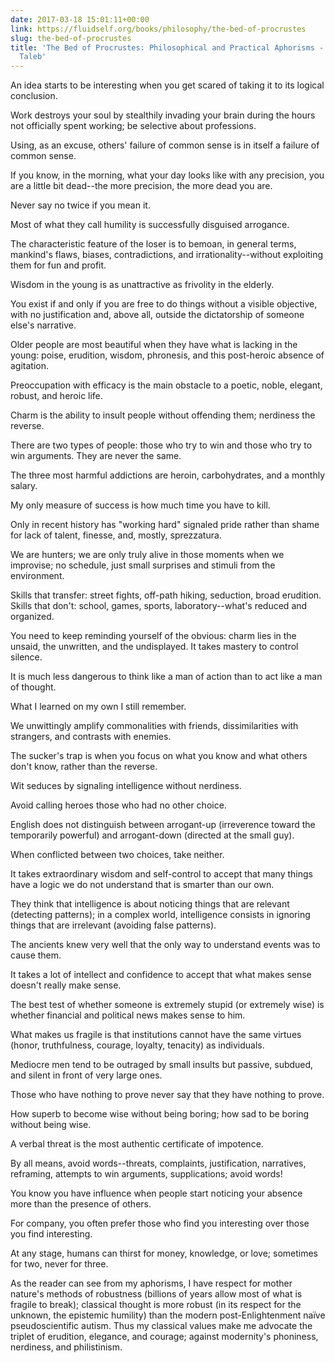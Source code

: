 ```yaml
---
date: 2017-03-18 15:01:11+00:00
link: https://fluidself.org/books/philosophy/the-bed-of-procrustes
slug: the-bed-of-procrustes
title: 'The Bed of Procrustes: Philosophical and Practical Aphorisms - by Nassim Nicholas
  Taleb'
---
```


An idea starts to be interesting when you get scared of taking it to its logical conclusion.

Work destroys your soul by stealthily invading your brain during the hours not officially spent working; be selective about professions.

Using, as an excuse, others' failure of common sense is in itself a failure of common sense.

If you know, in the morning, what your day looks like with any precision, you are a little bit dead--the more precision, the more dead you are.

Never say no twice if you mean it.

Most of what they call humility is successfully disguised arrogance.

The characteristic feature of the loser is to bemoan, in general terms, mankind's flaws, biases, contradictions, and irrationality--without exploiting them for fun and profit.

Wisdom in the young is as unattractive as frivolity in the elderly.

You exist if and only if you are free to do things without a visible objective, with no justification and, above all, outside the dictatorship of someone else's narrative.

Older people are most beautiful when they have what is lacking in the young: poise, erudition, wisdom, phronesis, and this post-heroic absence of agitation.

Preoccupation with efficacy is the main obstacle to a poetic, noble, elegant, robust, and heroic life.

Charm is the ability to insult people without offending them; nerdiness the reverse.

There are two types of people: those who try to win and those who try to win arguments. They are never the same.

The three most harmful addictions are heroin, carbohydrates, and a monthly salary.

My only measure of success is how much time you have to kill.

Only in recent history has "working hard" signaled pride rather than shame for lack of talent, finesse, and, mostly, sprezzatura.

We are hunters; we are only truly alive in those moments when we improvise; no schedule, just small surprises and stimuli from the environment.

Skills that transfer: street fights, off-path hiking, seduction, broad erudition. Skills that don't: school, games, sports, laboratory--what's reduced and organized.

You need to keep reminding yourself of the obvious: charm lies in the unsaid, the unwritten, and the undisplayed. It takes mastery to control silence.

It is much less dangerous to think like a man of action than to act like a man of thought.

What I learned on my own I still remember.

We unwittingly amplify commonalities with friends, dissimilarities with strangers, and contrasts with enemies.

The sucker's trap is when you focus on what you know and what others don't know, rather than the reverse.

Wit seduces by signaling intelligence without nerdiness.

Avoid calling heroes those who had no other choice.

English does not distinguish between arrogant-up (irreverence toward the temporarily powerful) and arrogant-down (directed at the small guy).

When conflicted between two choices, take neither.

It takes extraordinary wisdom and self-control to accept that many things have a logic we do not understand that is smarter than our own.

They think that intelligence is about noticing things that are relevant (detecting patterns); in a complex world, intelligence consists in ignoring things that are irrelevant (avoiding false patterns).

The ancients knew very well that the only way to understand events was to cause them.

It takes a lot of intellect and confidence to accept that what makes sense doesn't really make sense.

The best test of whether someone is extremely stupid (or extremely wise) is whether financial and political news makes sense to him.

What makes us fragile is that institutions cannot have the same virtues (honor, truthfulness, courage, loyalty, tenacity) as individuals.

Mediocre men tend to be outraged by small insults but passive, subdued, and silent in front of very large ones.

Those who have nothing to prove never say that they have nothing to prove.

How superb to become wise without being boring; how sad to be boring without being wise.

A verbal threat is the most authentic certificate of impotence.

By all means, avoid words--threats, complaints, justification, narratives, reframing, attempts to win arguments, supplications; avoid words!

You know you have influence when people start noticing your absence more than the presence of others.

For company, you often prefer those who find you interesting over those you find interesting.

At any stage, humans can thirst for money, knowledge, or love; sometimes for two, never for three.

As the reader can see from my aphorisms, I have respect for mother nature's methods of robustness (billions of years allow most of what is fragile to break); classical thought is more robust (in its respect for the unknown, the epistemic humility) than the modern post-Enlightenment naïve pseudoscientific autism. Thus my classical values make me advocate the triplet of erudition, elegance, and courage; against modernity's phoniness, nerdiness, and philistinism.
